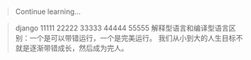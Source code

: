 > Continue learning...

> django
> 11111
> 22222
> 33333
> 44444
> 55555
> 解释型语言和编译型语言区别：一个是可以带错运行，一个是完美运行。
> 我们从小到大的人生目标不就是逐渐带错成长，然后成为完人。
